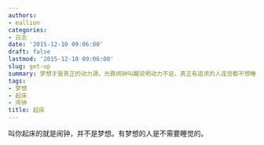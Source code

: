 ```yaml
---
authors:
- eallion
categories:
- 日志
date: '2015-12-10 09:06:00'
draft: false
lastmod: '2015-12-10 09:06:00'
slug: get-up
summary: 梦想才是真正的动力源，光靠闹钟叫醒说明动力不足。真正有追求的人连觉都不想睡，自然不需要外力催促。
tags:
- 梦想
- 起床
- 闹钟
title: 起床
---
```


叫你起床的就是闹钟，并不是梦想。有梦想的人是不需要睡觉的。